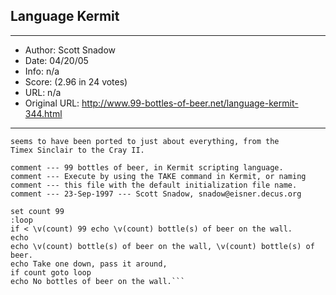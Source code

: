
## Language Kermit ##
---
- Author: Scott Snadow
- Date: 04/20/05
- Info: n/a
- Score:  (2.96 in 24 votes)
- URL: n/a
- Original URL: http://www.99-bottles-of-beer.net/language-kermit-344.html
---

```In case you missed it, Kermit is the communications program that 
seems to have been ported to just about everything, from the 
Timex Sinclair to the Cray II.

comment --- 99 bottles of beer, in Kermit scripting language.
comment --- Execute by using the TAKE command in Kermit, or naming
comment --- this file with the default initialization file name.
comment --- 23-Sep-1997 --- Scott Snadow, snadow@eisner.decus.org

set count 99
:loop
if < \v(count) 99 echo \v(count) bottle(s) of beer on the wall.
echo
echo \v(count) bottle(s) of beer on the wall, \v(count) bottle(s) of beer.
echo Take one down, pass it around,
if count goto loop
echo No bottles of beer on the wall.```